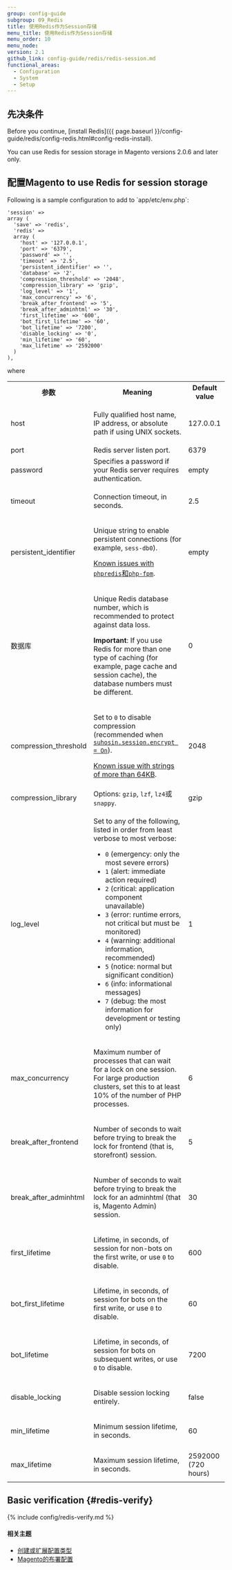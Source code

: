 ```yaml
---
group: config-guide
subgroup: 09_Redis
title: 使用Redis作为Session存储
menu_title: 使用Redis作为Session存储
menu_order: 10
menu_node:
version: 2.1
github_link: config-guide/redis/redis-session.md
functional_areas:
  - Configuration
  - System
  - Setup
---
```


<h2 id="reds-cache-prereq">先决条件</h2>
Before you continue, [install Redis]({{ page.baseurl }}/config-guide/redis/config-redis.html#config-redis-install).

<div class="bs-callout bs-callout-info" id="info">
<span class="glyphicon-class">
  <p>You can use Redis for session storage in Magento versions 2.0.6 and later only.</p></span>
</div>

<h2 id="config-redis-config">配置Magento to use Redis for session storage</h2>
Following is a sample configuration to add to `<your Magento install dir>app/etc/env.php`:

    'session' =>
    array (
      'save' => 'redis',
      'redis' =>
      array (
        'host' => '127.0.0.1',
        'port' => '6379',
        'password' => '',
        'timeout' => '2.5',
        'persistent_identifier' => '',
        'database' => '2',
        'compression_threshold' => '2048',
        'compression_library' => 'gzip',
        'log_level' => '1',
        'max_concurrency' => '6',
        'break_after_frontend' => '5',
        'break_after_adminhtml' => '30',
        'first_lifetime' => '600',
        'bot_first_lifetime' => '60',
        'bot_lifetime' => '7200',
        'disable_locking' => '0',
        'min_lifetime' => '60',
        'max_lifetime' => '2592000'
      )
    ),

where

<table>
<tbody>
	<tr>
		<th>参数</th>
		<th>Meaning</th>
		<th>Default value</th>
	</tr>
<tr>
	<td>host</td>
	<td><p>Fully qualified host name, IP address, or absolute path if using UNIX sockets.</p></td>
	<td>127.0.0.1</td>
</tr>
<tr>
	<td>port</td>
	<td>Redis server listen port.</td>
	<td>6379</td>
</tr>
<tr>
	<td>password</td>
	<td>Specifies a password if your Redis server requires authentication.</td>
	<td>empty</td>
</tr>
<tr>
	<td>timeout</td>
	<td><p>Connection timeout, in seconds.</p></td>
	<td>2.5</td>
</tr>
<tr>
	<td>persistent_identifier</td>
	<td><p>Unique string to enable persistent connections (for example, <code>sess-db0</code>).</p>
		<p><a href="https://github.com/nicolasff/phpredis/issues/70" target="_blank">Known issues with <code>phpredis</code>和<code>php-fpm</code></a>.</p></td>
	<td>empty</td>
</tr>
<tr>
	<td>数据库</td>
	<td><p>Unique Redis database number, which is recommended to protect against data loss.</p>
		<p><strong>Important</strong>: If you use Redis for more than one type of caching (for example, page cache and session cache), the database numbers must be different.</p></td>
	<td>0</td>
</tr>
<tr>
	<td>compression_threshold</td>
	<td><p>Set to <code>0</code> to disable compression (recommended when <a href="http://suhosin.org/stories/howtos.html#encryption-features" target="_blank"><code>suhosin.session.encrypt = On</code></a>).</p>
	<p><a href="https://github.com/colinmollenhour/Cm_Cache_Backend_Redis/issues/18" target="_blank">Known issue with strings of more than 64KB</a>.</p></td>
		<td>2048</td>
</tr>
<tr>
	<td>compression_library</td>
	<td>Options: <code>gzip</code>, <code>lzf</code>, <code>lz4</code>或<code>snappy</code>.</td>
	<td>gzip</td>
</tr>
<tr>
	<td>log_level</td>
	<td><p>Set to any of the following, listed in order from least verbose to most verbose:</p>
		<ul><li><code>0</code> (emergency: only the most severe errors)</li>
			<li><code>1</code> (alert: immediate action required)</li>
			<li><code>2</code> (critical: application component unavailable)</li>
			<li><code>3</code> (error: runtime errors, not critical but must be monitored)</li>
			<li><code>4</code> (warning: additional information, recommended)</li>
			<li><code>5</code> (notice: normal but significant condition)</li>
			<li><code>6</code> (info: informational messages)</li>
			<li><code>7</code> (debug: the most information for development or testing only)</li></ul></td>
	<td>1</td>
</tr>
<tr>
	<td>max_concurrency</td>
	<td><p>Maximum number of processes that can wait for a lock on one session. For large production clusters, set this  to at least 10% of the number of PHP processes.</p></td>
	<td>6</td>
</tr>
<tr>
	<td>break_after_frontend</td>
	<td><p>Number of seconds to wait before trying to break the lock for frontend (that is, storefront) session.</p></td>
	<td>5</td>
</tr>
<tr>
	<td>break_after_adminhtml</td>
	<td><p>Number of seconds to wait before trying to break the lock for an adminhtml (that is, Magento Admin) session.</p></td>
	<td>30</td>
</tr>
<tr>
	<td>first_lifetime</td>
	<td><p>Lifetime, in seconds, of session for non-bots on the first write, or use <code>0</code> to disable.</p></td>
	<td>600</td>
</tr>
<tr>
	<td>bot_first_lifetime</td>
	<td><p>Lifetime, in seconds, of session for bots on the first write, or use <code>0</code> to disable.</p></td>
	<td>60</td>
</tr>
<tr>
	<td>bot_lifetime</td>
	<td><p>Lifetime, in seconds, of session for bots on subsequent writes, or use <code>0</code> to disable.</p></td>
	<td>7200</td>
</tr>
<tr>
	<td>disable_locking</td>
	<td><p>Disable session locking entirely.</p></td>
	<td>false</td>
</tr>
<tr>
	<td>min_lifetime</td>
	<td><p>Minimum session lifetime, in seconds.</p></td>
	<td>60</td>
</tr>
<tr>
	<td>max_lifetime</td>
	<td><p>Maximum session lifetime, in seconds.</p></td>
	<td>2592000 (720 hours)</td>
</tr>
</tbody>
</table>

## Basic verification {#redis-verify}

{% include config/redis-verify.md %}

#### 相关主题

 *  <a href="{{ page.baseurl }}/config-guide/config/config-create.html">创建或扩展配置类型</a>
 *  <a href="{{ page.baseurl }}/config-guide/config/config-php.html">Magento的布署配置</a>
